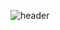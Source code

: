 ![header](https://capsule-render.vercel.app/api?type=Cylinder&color=#FFCOCB&height=300&section=header&text=HiI`mMoonyoung%20render&fontSize=90)
